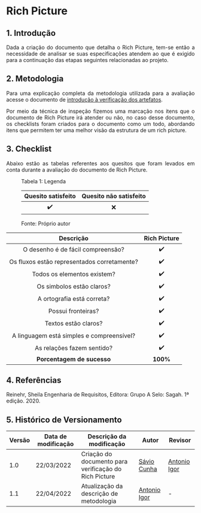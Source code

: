 # Rich Picture

## 1. Introdução

<p align='justify'>
Dada a criação do documento que detalha o Rich Picture, tem-se então a necessidade de analisar se suas especificações atendem ao que é exigido para a continuação das etapas seguintes relacionadas ao projeto.
</p>

## 2. Metodologia
<p align='justify'>
Para uma explicação completa da metodologia utilizada para a avaliação acesse o documento de <a href="https://requisitos-de-software.github.io/2021.2-Prime-video/analise/verificacao/verificacao/">introdução à verificação dos artefatos</a>.
</p>
<p align='justify'>
Por meio da técnica de inspeção fizemos uma marcação nos itens que o documento de Rich Picture irá atender ou não, no caso desse documento, os checklists foram criados para o documento como um todo, abordando itens que permitem ter uma melhor visão da estrutura de um rich picture.
</p>

## 3. Checklist
<p align='justify'>
  Abaixo estão as tabelas referentes aos quesitos que foram levados em conta durante a avaliação do documento de Rich Picture. 
</p>

<figure>
  <figcaption>Tabela 1: Legenda</figcaption>
  <table>
    <thead>
      <tr>
        <th align="center">Quesito satisfeito</th>
        <th align="center">Quesito não satisfeito</th>
      </tr>
    </thead>
    <tbody>
      <tr>
        <td align="center">✔️</td>
        <td align="center">❌</td>
      </tr>
    </tbody>
  </table>
  <figcaption>Fonte: Próprio autor</figcaption>
</figure>

|Descrição|Rich Picture|
|:-:|:-:|
|O desenho é de fácil compreensão?|✔️|
|Os fluxos estão representados corretamente?|✔️|
|Todos os elementos existem?|✔️|
|Os simbolos estão claros?|✔️|
|A ortografia está correta?|✔️|
|Possui fronteiras?|✔️|
|Textos estão claros?|✔️|
|A linguagem está simples e compreensível?|✔️|
|As relações fazem sentido?|✔️|
|**Porcentagem de sucesso**|**100%**|

## 4. Referências

Reinehr, Sheila Engenharia de Requisitos, Editora: Grupo A Selo: Sagah. 1ª edição. 2020.

## 5. Histórico de Versionamento

|Versão|Data de modificação|Descrição da modificação|Autor|Revisor|
|-|-|-|-|-|
|1.0|22/03/2022|Criação do documento para verificação do Rich Picture|[Sávio Cunha](https://github.com/savioc2)| [Antonio Igor](https://github.com/antonioigorcarvalho) |
|1.1|22/04/2022| Atualização da descrição de metodologia | [Antonio Igor](https://github.com/antonioigorcarvalho) | - |

